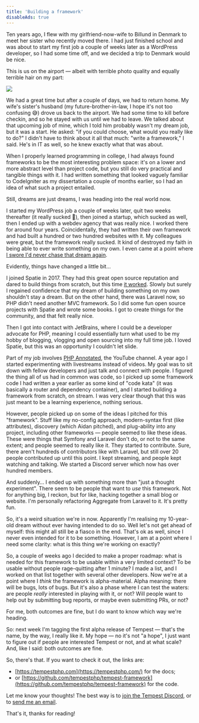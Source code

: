 ```yaml
---
title: 'Building a framework'
disableAds: true
---
```


Ten years ago, I flew with my girlfriend-now-wife to Billund in Denmark to meet her sister who recently moved there. I had just finished school and was about to start my first job a couple of weeks later as a WordPress developer, so I had some time off, and we decided a trip to Denmark would be nice.

This is us on the airport — albeit with terrible photo quality and equally terrible hair on my part:

![](/img/blog/airport/airport.jpg)

We had a great time but after a couple of days, we had to return home. My wife's sister's husband (my future-brother-in-law, I hope it's not too confusing 😅) drove us back to the airport. We had some time to kill before checkin, and so he stayed with us until we had to leave. We talked about that upcoming job of mine, which I told him probably wasn't my dream job, but it was a start. He asked: "if you could choose, what would you really like to do?" I didn't have to think about it all that much: "write a framework," I said. He's in IT as well, so he knew exactly what that was about. 

When I properly learned programming in college, I had always found frameworks to be the most interesting problem space: it's on a lower and more abstract level than project code, but you still do very practical and tangible things with it. I had written something that looked vaguely familiar to CodeIgniter as my dissertation a couple of months earlier, so I had an idea of what such a project entailed.

Still, dreams are just dreams, I was heading into the real world now.

I started my WordPress job a couple of weeks later, quit two weeks thereafter (it really sucked 🤣), then joined a startup, which sucked as well, then I ended up with a webdev agency that was really nice. I worked there for around four years. Coincidentally, they had written their own framework and had built a hundred or two hundred websites with it. My colleagues were great, but the framework really sucked. It kind of destroyed my faith in being able to ever write something on my own. I even came at a point where [I swore I'd never chase that dream again](/blog/dont-write-your-own-framework). 

Evidently, things have changed a little bit…

I joined Spatie in 2017. They had this great open source reputation and dared to build things from scratch, but this time [it worked](https://spatie.be/open-source). Slowly but surely I regained confidence that my dream of building something on my own shouldn't stay a dream. But on the other hand, there was Laravel now, so PHP didn't need another MVC framework. So I did some fun open source projects with Spatie and wrote some books. I got to create things for the community, and that felt really nice.

Then I got into contact with JetBrains, where I could be a developer advocate for PHP, meaning I could essentially turn what used to be my hobby of blogging, vlogging and open sourcing into my full time job. I loved Spatie, but this was an opportunity I couldn't let slide. 

Part of my job involves [PHP Annotated](https://www.youtube.com/@phpannotated), the YouTube channel. A year ago I started experimenting with livestreams instead of videos. My goal was to sit down with fellow developers and just talk and connect with people. I figured the thing all of us had in common was code, so I picked up some framework code I had written a year earlier as some kind of "code kata" (it was basically a router and dependency container), and I started building a framework from scratch, on stream. I was very clear though that this was just meant to be a learning experience, nothing serious. 

However, people picked up on some of the ideas I pitched for this "framework". Stuff like my no-config approach, modern-syntax first (like attributes), discovery (which Aidan pitched), and plug-ability into any project, including other frameworks — people seemed to like these ideas. These were things that Symfony and Laravel don't do, or not to the same extent; and people seemed to really like it. They started to contribute. Sure, there aren't hundreds of contributors like with Laravel, but still over 20 people contributed up until this point. I kept streaming, and people kept watching and talking. We started a Discord server which now has over hundred members.

And suddenly… I ended up with something more than "just a thought experiment". There seem to be people that want to _use_ this framework. Not for anything big, I reckon, but for like, hacking together a small blog or website. I'm personally refactoring Aggregate from Laravel to it. It's pretty fun.

So, it's a weird situation we're in now. Apparently I'm realising my 10-year-old dream without ever having intended to do so. Well let's not get ahead of myself: this might all still be a fiasco in the end. That's ok as well, since I never even intended for it to be something. However, I am at a point where I need some clarity: what is this thing we're working on exactly?

So, a couple of weeks ago I decided to make a proper roadmap: what is needed for this framework to be usable within a very limited context? To be usable without people rage-quitting after 1 minute? I made a list, and I worked on that list together with several other developers. Now we're at a point where I _think_ the framework is alpha-material. Alpha meaning: there will be bugs, lots of bugs. But it's also a phase where I can test the waters: are people _really_ interested in playing with it, or not? Will people want to help out by submitting bug reports, or maybe even submitting PRs, or not?

For me, both outcomes are fine, but I do want to know which way we're heading. 

So: next week I'm tagging the first alpha release of Tempest — that's the name, by the way, I really like it. My hope — no it's not "a hope", I just want to figure out if people are interested Tempest or not, and at what scale? And, like I said: both outcomes are fine.

So, there's that. If you want to check it out, the links are:

- [https://tempestphp.com](https://tempestphp.com/) for the docs;
- or [https://github.com/tempestphp/tempest-framework](https://github.com/tempestphp/tempest-framework) for the code.

Let me know your thoughts! The best way is to [join the Tempest Discord](https://discord.gg/pPhpTGUMPQ), or to [send me an email](mailto:brendt@stitcher.io).

That's it, thanks for reading!